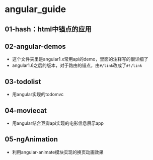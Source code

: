 # angular_guide

## 01-hash：html中锚点的应用

## 02-angular-demos

- 这个文件夹里是angular1.x常用api的demo，里面的注释写的很详细了
- angular1.6之后的版本，对于路由的锚点，由`#/link`改成了`#!/link`

## 03-todolist

- 用angular实现的todomvc

## 04-moviecat

- 用angular结合豆瓣api实现的电影信息展示app

## 05-ngAnimation

- 利用angular-animate模块实现的换页动画效果
